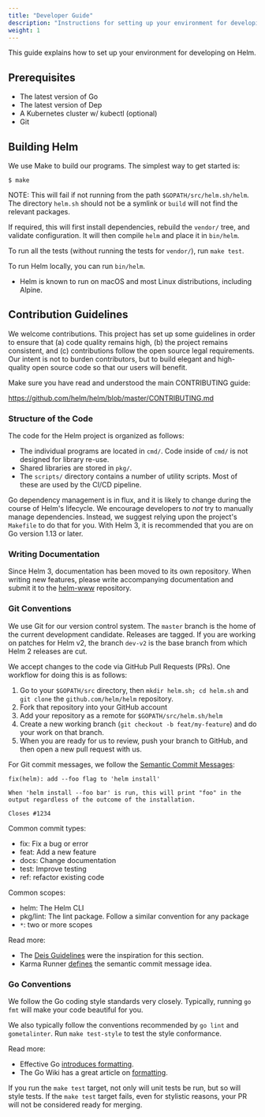 ```yaml
---
title: "Developer Guide"
description: "Instructions for setting up your environment for developing Helm."
weight: 1
---
```


This guide explains how to set up your environment for developing on Helm.

## Prerequisites

- The latest version of Go
- The latest version of Dep
- A Kubernetes cluster w/ kubectl (optional)
- Git

## Building Helm

We use Make to build our programs. The simplest way to get started is:

```console
$ make
```

NOTE: This will fail if not running from the path `$GOPATH/src/helm.sh/helm`.
The directory `helm.sh` should not be a symlink or `build` will not find the
relevant packages.

If required, this will first install dependencies, rebuild the `vendor/` tree,
and validate configuration. It will then compile `helm` and place it in
`bin/helm`.

To run all the tests (without running the tests for `vendor/`), run `make test`.

To run Helm locally, you can run `bin/helm`.

- Helm is known to run on macOS and most Linux distributions, including Alpine.

## Contribution Guidelines

We welcome contributions. This project has set up some guidelines in order to
ensure that (a) code quality remains high, (b) the project remains consistent,
and (c) contributions follow the open source legal requirements. Our intent is
not to burden contributors, but to build elegant and high-quality open source
code so that our users will benefit.

Make sure you have read and understood the main CONTRIBUTING guide:

https://github.com/helm/helm/blob/master/CONTRIBUTING.md

### Structure of the Code

The code for the Helm project is organized as follows:

- The individual programs are located in `cmd/`. Code inside of `cmd/` is not
  designed for library re-use.
- Shared libraries are stored in `pkg/`.
- The `scripts/` directory contains a number of utility scripts. Most of these
  are used by the CI/CD pipeline.

Go dependency management is in flux, and it is likely to change during the course of Helm's lifecycle. We encourage developers to _not_ try to manually manage dependencies. Instead, we suggest relying upon the project's `Makefile` to do that for you. With Helm 3, it is recommended that you are on Go version 1.13 or later.

### Writing Documentation

Since Helm 3, documentation has been moved to its own repository. When writing new features, please write accompanying documentation and submit it to the [helm-www](https://github.com/helm/helm-www) repository.

### Git Conventions

We use Git for our version control system. The `master` branch is the home of
the current development candidate. Releases are tagged. If you are working on patches for Helm v2, the branch `dev-v2` is the base branch from which Helm 2 releases are cut.

We accept changes to the code via GitHub Pull Requests (PRs). One workflow for
doing this is as follows:

1. Go to your `$GOPATH/src` directory, then `mkdir helm.sh; cd helm.sh` and `git
   clone` the `github.com/helm/helm` repository.
2. Fork that repository into your GitHub account
3. Add your repository as a remote for `$GOPATH/src/helm.sh/helm`
4. Create a new working branch (`git checkout -b feat/my-feature`) and do your
   work on that branch.
5. When you are ready for us to review, push your branch to GitHub, and then
   open a new pull request with us.

For Git commit messages, we follow the [Semantic Commit
Messages](http://karma-runner.github.io/0.13/dev/git-commit-msg.html):

```
fix(helm): add --foo flag to 'helm install'

When 'helm install --foo bar' is run, this will print "foo" in the
output regardless of the outcome of the installation.

Closes #1234
```

Common commit types:

- fix: Fix a bug or error
- feat: Add a new feature
- docs: Change documentation
- test: Improve testing
- ref: refactor existing code

Common scopes:

- helm: The Helm CLI
- pkg/lint: The lint package. Follow a similar convention for any package
- `*`: two or more scopes

Read more:
- The [Deis
  Guidelines](https://github.com/deis/workflow/blob/master/src/contributing/submitting-a-pull-request.md)
  were the inspiration for this section.
- Karma Runner
  [defines](http://karma-runner.github.io/0.13/dev/git-commit-msg.html) the
  semantic commit message idea.

### Go Conventions

We follow the Go coding style standards very closely. Typically, running `go
fmt` will make your code beautiful for you.

We also typically follow the conventions recommended by `go lint` and
`gometalinter`. Run `make test-style` to test the style conformance.

Read more:

- Effective Go [introduces
  formatting](https://golang.org/doc/effective_go.html#formatting).
- The Go Wiki has a great article on
  [formatting](https://github.com/golang/go/wiki/CodeReviewComments).

If you run the `make test` target, not only will unit tests be run, but so will style tests. If the `make test` target fails, even for stylistic reasons, your PR will not be considered ready for merging.
